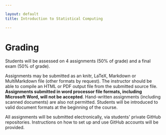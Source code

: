 ```yaml
---

layout: default
title: Introduction to Statistical Computing

---
```


# Grading

Students will be assessed on 4 assignments (50% of grade) and a final
exam (50% of grade).

Assignments may be submitted as an knitr, LaTeX, Markdown or MultiMarkdown file (other formats by request). The instructor should be able to compile an HTML or PDF output file from the submitted source file. **Assignments submitted in word processor file formats, including Microsoft Word, will not be accepted**. Hand-written assignments (including scanned documents) are also not permitted. Students will be
introduced to valid document formats at the beginning of the course.

All assignments will be submitted electronically, via students' private GitHub repositories. Instructions on how to set up and use GitHub accounts will be provided.